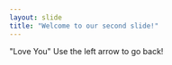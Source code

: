 ```yaml
---
layout: slide
title: "Welcome to our second slide!"
---
```

"Love You"
Use the left arrow to go back!
